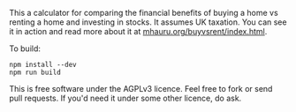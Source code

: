 This a calculator for comparing the financial benefits of buying a home vs renting a home
and investing in stocks. It assumes UK taxation. You can see it in action and read more
about it at [mhauru.org/buyvsrent/index.html](https://mhauru.org/buyvsrent/index.html).

To build:
```
npm install --dev
npm run build
```

This is free software under the AGPLv3 licence. Feel free to fork or send pull requests.
If you'd need it under some other licence, do ask.
